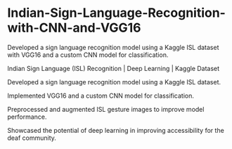# Indian-Sign-Language-Recognition-with-CNN-and-VGG16

Developed a sign language recognition model using a Kaggle ISL dataset with VGG16 and a custom CNN model for classification.

Indian Sign Language (ISL) Recognition | Deep Learning | Kaggle Dataset

Developed a sign language recognition model using a Kaggle ISL dataset.

Implemented VGG16 and a custom CNN model for classification.

Preprocessed and augmented ISL gesture images to improve model performance.

Showcased the potential of deep learning in improving accessibility for the deaf community.

